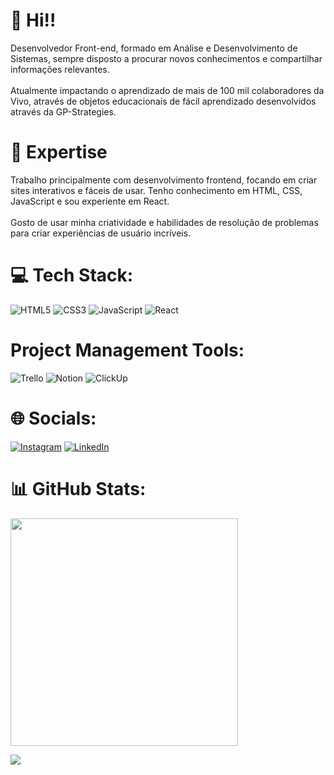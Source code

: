 # 👋 Hi!!

Desenvolvedor Front-end, formado em Análise e Desenvolvimento de Sistemas, sempre disposto a procurar novos conhecimentos e compartilhar informações relevantes.</br></br>
Atualmente  impactando o aprendizado de mais de 100 mil colaboradores da Vivo, através de objetos educacionais de fácil aprendizado desenvolvidos através da GP-Strategies.

# 🚀 Expertise

Trabalho principalmente com desenvolvimento frontend, focando em criar sites interativos e fáceis de usar. Tenho conhecimento em HTML, CSS, JavaScript e sou experiente em React.</br></br>
Gosto de usar minha criatividade e habilidades de resolução de problemas para criar experiências de usuário incríveis.

# 💻 Tech Stack:
![HTML5](https://img.shields.io/badge/html5-%23E34F26.svg?style=for-the-badge&logo=html5&logoColor=white) ![CSS3](https://img.shields.io/badge/css3-%231572B6.svg?style=for-the-badge&logo=css3&logoColor=white) ![JavaScript](https://img.shields.io/badge/javascript-%23323330.svg?style=for-the-badge&logo=javascript&logoColor=%23F7DF1E) ![React](https://img.shields.io/badge/react-%2320232a.svg?style=for-the-badge&logo=react&logoColor=%2361DAFB)
# Project Management Tools:
![Trello](https://img.shields.io/badge/Trello-%23026AA7.svg?style=for-the-badge&logo=Trello&logoColor=white)
![Notion](https://img.shields.io/badge/Notion-%23000000.svg?style=for-the-badge&logo=notion&logoColor=white)
![ClickUp](https://img.shields.io/badge/ClickUp-%23fd9800.svg?style=for-the-badge&logo=Clickup&logoColor=white)


# 🌐 Socials:
[![Instagram](https://img.shields.io/badge/Instagram-%23E4405F.svg?logo=Instagram&logoColor=white)](https://instagram.com/andresuckow27) [![LinkedIn](https://img.shields.io/badge/LinkedIn-%230077B5.svg?logo=linkedin&logoColor=white)](https://linkedin.com/in/andre-suckow)

# 📊 GitHub Stats:
<img src="https://github-readme-stats-wheat-two-53.vercel.app/api?username=andresuckow&theme=neon&hide_border=false&include_all_commits=false&count_private=false"  width="364px" />


![](https://github-readme-stats-wheat-two-53.vercel.app/api/top-langs/?username=andresuckow&theme=neon&hide_border=false&include_all_commits=false&count_private=false&layout=compact)
